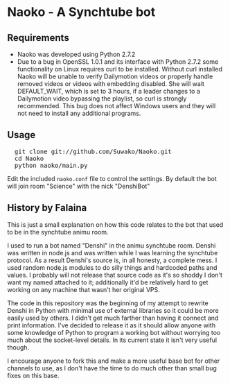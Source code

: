 # Naoko - A Synchtube bot

## Requirements
- Naoko was developed using Python 2.7.2
- Due to a bug in OpenSSL 1.0.1 and its interface with Python 2.7.2 some functionality on Linux requires curl to be installed.
    Without curl installed Naoko will be unable to verify Dailymotion videos or properly handle removed videos or videos with embedding disabled.
    She will wait DEFAULT_WAIT, which is set to 3 hours, if a leader changes to a Dailymotion video bypassing the playlist, so curl is strongly recommended.
    This bug does not affect Windows users and they will not need to install any additional programs.

## Usage
<pre>
  git clone git://github.com/Suwako/Naoko.git
  cd Naoko
  python naoko/main.py
</pre>

Edit the included `naoko.conf` file to control the settings. By default the bot will join room "Science" with the nick "DenshiBot"

## History by Falaina
This is just a small explanation on how this code relates to the bot that used to be in the synchtube animu room.

I used to run a bot named "Denshi" in the animu synchtube room. Denshi was written in node.js and was written while I was learning the synchtube protocol. As a result Denshi's source is, in all honesty, a complete mess. I used random node.js modules to do silly things and hardcoded paths and values. I probably will not release that source code as it's so shoddy I don't want my named attached to it; additionally it'd be relatively hard to get working on any machine that wasn't her original VPS.

The code in this repository was the beginning of my attempt to rewrite Denshi in Python with minimal use of external libraries so it could be more easily used by others. I didn't get much farther than having it connect and print information. I've decided to release it as it should allow anyone with some knowledge of Python to program a working bot without worrying too much about the socket-level details. In its current state it isn't very useful though.

I encourage anyone to fork this and make a more useful base bot for other channels to use, as I don't have the time to do much other than small bug fixes on this base.
